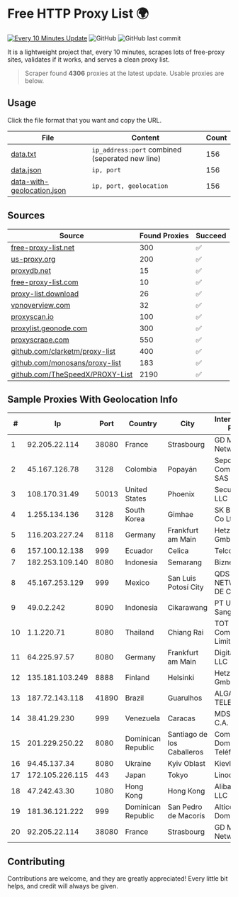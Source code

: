 
# Free HTTP Proxy List 🌍

[![Every 10 Minutes Update](https://github.com/mertguvencli/http-proxy-list/actions/workflows/main.yml/badge.svg?branch=main)](https://github.com/mertguvencli/http-proxy-list/actions/workflows/main.yml)
![GitHub](https://img.shields.io/github/license/mertguvencli/http-proxy-list)
![GitHub last commit](https://img.shields.io/github/last-commit/mertguvencli/http-proxy-list)

It is a lightweight project that, every 10 minutes, scrapes lots of free-proxy sites, validates if it works, and serves a clean proxy list.


> Scraper found **4306** proxies at the latest update. Usable proxies are below.

## Usage

Click the file format that you want and copy the URL.


|File|Content|Count|
|----|-------|-----|
|[data.txt](https://raw.githubusercontent.com/mertguvencli/http-proxy-list/main/proxy-list/data.txt)|`ip_address:port` combined (seperated new line)|156|
|[data.json](https://raw.githubusercontent.com/mertguvencli/http-proxy-list/main/proxy-list/data.json)|`ip, port`|156|
|[data-with-geolocation.json](https://raw.githubusercontent.com/mertguvencli/http-proxy-list/main/proxy-list/data-with-geolocation.json)|`ip, port, geolocation`|156|

## Sources

|Source|Found Proxies|Succeed|
|------|-------------|-------|
|[free-proxy-list.net](https://free-proxy-list.net)|300|✅|
|[us-proxy.org](https://www.us-proxy.org)|200|✅|
|[proxydb.net](http://proxydb.net)|15|✅|
|[free-proxy-list.com](https://free-proxy-list.com/?page=&port=&type%5B%5D=http&type%5B%5D=https&up_time=0&search=Search)|10|✅|
|[proxy-list.download](https://www.proxy-list.download/HTTP)|26|✅|
|[vpnoverview.com](https://vpnoverview.com/privacy/anonymous-browsing/free-proxy-servers)|32|✅|
|[proxyscan.io](https://www.proxyscan.io)|100|✅|
|[proxylist.geonode.com](https://proxylist.geonode.com/api/proxy-list?limit=300&page=1&sort_by=lastChecked&sort_type=desc&protocols=http,https)|300|✅|
|[proxyscrape.com](https://api.proxyscrape.com/v2/?request=displayproxies&protocol=http&timeout=10000&country=all&ssl=all&anonymity=all)|550|✅|
|[github.com/clarketm/proxy-list](https://raw.githubusercontent.com/clarketm/proxy-list/master/proxy-list-raw.txt)|400|✅|
|[github.com/monosans/proxy-list](https://raw.githubusercontent.com/monosans/proxy-list/main/proxies/http.txt)|183|✅|
|[github.com/TheSpeedX/PROXY-List](https://raw.githubusercontent.com/TheSpeedX/PROXY-List/master/http.txt)|2190|✅|


## Sample Proxies With Geolocation Info

|#|Ip|Port|Country|City|Internet Service Provider|
|-|--|----|-------|----|-------------------------|
|1|92.205.22.114|38080|France|Strasbourg|GD MASS Network|
|2|45.167.126.78|3128|Colombia|Popayán|Sepcom Comunicaciones SAS|
|3|108.170.31.49|50013|United States|Phoenix|Secured Servers LLC|
|4|1.255.134.136|3128|South Korea|Gimhae|SK Broadband Co Ltd|
|5|116.203.227.24|8118|Germany|Frankfurt am Main|Hetzner Online GmbH|
|6|157.100.12.138|999|Ecuador|Celica|Telconet S.A|
|7|182.253.109.140|8080|Indonesia|Semarang|Biznet Metronet|
|8|45.167.253.129|999|Mexico|San Luis Potosí City|QDS NETWORKS SA DE CV|
|9|49.0.2.242|8090|Indonesia|Cikarawang|PT Usaha Adi Sanggoro|
|10|1.1.220.71|8080|Thailand|Chiang Rai|TOT Public Company Limited|
|11|64.225.97.57|8080|Germany|Frankfurt am Main|DigitalOcean, LLC|
|12|135.181.103.249|8888|Finland|Helsinki|Hetzner Online GmbH|
|13|187.72.143.118|41890|Brazil|Guarulhos|ALGAR TELECOM S/A|
|14|38.41.29.230|999|Venezuela|Caracas|MDS TELECOM C.A.|
|15|201.229.250.22|8080|Dominican Republic|Santiago de los Caballeros|Compañía Dominicana de Teléfonos S. A.|
|16|94.45.137.34|8080|Ukraine|Kyiv Oblast|Kievline LLC|
|17|172.105.226.115|443|Japan|Tokyo|Linode, LLC|
|18|47.242.43.30|1080|Hong Kong|Hong Kong|Alibaba.com LLC|
|19|181.36.121.222|999|Dominican Republic|San Pedro de Macorís|Altice Dominicana S.A.|
|20|92.205.22.114|38080|France|Strasbourg|GD MASS Network|



## Contributing

Contributions are welcome, and they are greatly appreciated! Every
little bit helps, and credit will always be given.


